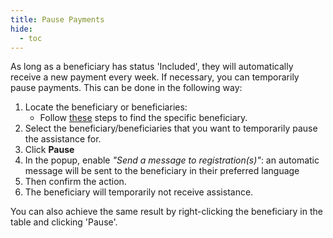 ```yaml
---
title: Pause Payments
hide:
  - toc
---
```


As long as a beneficiary has status 'Included', they will automatically receive a new payment every week. If necessary, you can temporarily pause payments. This can be done in the following way:

1. Locate the beneficiary or beneficiaries:
   - Follow [these](./filter-registrations.md) steps to find the specific beneficiary.
2. Select the beneficiary/beneficiaries that you want to temporarily pause the assistance for.
3. Click **Pause**
4. In the popup, enable *"Send a message to registration(s)"*: an automatic message will be sent to the beneficiary in their preferred language
5. Then confirm the action.
6. The beneficiary will temporarily not receive assistance.

You can also achieve the same result by right-clicking the beneficiary in the table and clicking 'Pause'.
